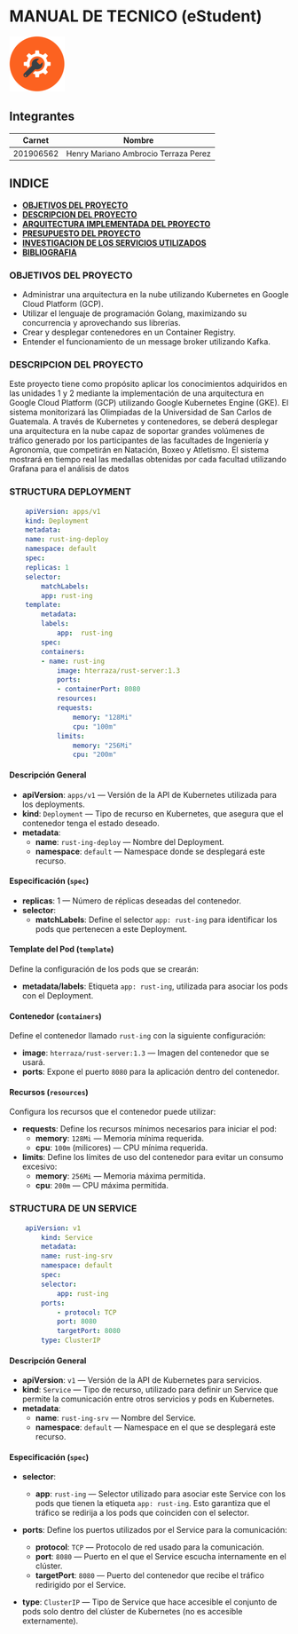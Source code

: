 # **MANUAL DE TECNICO  (eStudent)**

![Icono](img_tecnico/Tecnico.png)


## Integrantes

| Carnet     | Nombre                                     |
|------------|--------------------------------------------|
| 201906562  | Henry Mariano Ambrocio Terraza Perez       |

## **INDICE**

- [**OBJETIVOS DEL PROYECTO**](#objetivos-del-proyecto)
- [**DESCRIPCION DEL PROYECTO**](#descripcion-del-proyecto)
- [**ARQUITECTURA IMPLEMENTADA DEL PROYECTO**](#arquitectura-implementada-del-proyecto)
- [**PRESUPUESTO DEL PROYECTO**](#presupuesto-del-proyecto)
- [**INVESTIGACION DE LOS SERVICIOS UTILIZADOS**](#investigacion-de-los-servicios-utilizados)
- [**BIBLIOGRAFIA**](#bibliografia)




### OBJETIVOS DEL PROYECTO

- Administrar una arquitectura en la nube utilizando Kubernetes en Google Cloud Platform (GCP).
- Utilizar el lenguaje de programación Golang, maximizando su concurrencia y aprovechando sus librerías.
- Crear y desplegar contenedores en un Container Registry.
- Entender el funcionamiento de un message broker utilizando Kafka.

### DESCRIPCION DEL PROYECTO

Este proyecto tiene como propósito aplicar los conocimientos adquiridos en las unidades 1 y 2 mediante la implementación de una arquitectura en Google Cloud Platform (GCP) utilizando Google Kubernetes Engine (GKE). El sistema monitorizará las Olimpiadas de la Universidad de San Carlos de Guatemala. A través de Kubernetes y contenedores, se deberá desplegar una arquitectura en la nube capaz de soportar grandes volúmenes de tráfico generado por los participantes de las facultades de Ingeniería y Agronomía, que competirán en Natación, Boxeo y Atletismo. El sistema mostrará en tiempo real las medallas obtenidas por cada facultad utilizando Grafana para el análisis de datos

### STRUCTURA DEPLOYMENT
```yaml
    apiVersion: apps/v1
    kind: Deployment
    metadata:
    name: rust-ing-deploy
    namespace: default
    spec:
    replicas: 1
    selector:
        matchLabels:
        app: rust-ing
    template:
        metadata:
        labels:
            app:  rust-ing
        spec:
        containers:
        - name: rust-ing
            image: hterraza/rust-server:1.3
            ports:
            - containerPort: 8080
            resources:
            requests:
                memory: "128Mi"
                cpu: "100m"
            limits:
                memory: "256Mi"
                cpu: "200m"
```

#### Descripción General

- **apiVersion**: `apps/v1` — Versión de la API de Kubernetes utilizada para los deployments.
- **kind**: `Deployment` — Tipo de recurso en Kubernetes, que asegura que el contenedor tenga el estado deseado.
- **metadata**: 
  - **name**: `rust-ing-deploy` — Nombre del Deployment.
  - **namespace**: `default` — Namespace donde se desplegará este recurso.

#### Especificación (`spec`)

- **replicas**: 1 — Número de réplicas deseadas del contenedor.
- **selector**:
  - **matchLabels**: Define el selector `app: rust-ing` para identificar los pods que pertenecen a este Deployment.

#### Template del Pod (`template`)

Define la configuración de los pods que se crearán:

- **metadata/labels**: Etiqueta `app: rust-ing`, utilizada para asociar los pods con el Deployment.

#### Contenedor (`containers`)

Define el contenedor llamado `rust-ing` con la siguiente configuración:

- **image**: `hterraza/rust-server:1.3` — Imagen del contenedor que se usará.
- **ports**: Expone el puerto `8080` para la aplicación dentro del contenedor.

#### Recursos (`resources`)

Configura los recursos que el contenedor puede utilizar:

- **requests**: Define los recursos mínimos necesarios para iniciar el pod:
  - **memory**: `128Mi` — Memoria mínima requerida.
  - **cpu**: `100m` (milicores) — CPU mínima requerida.
- **limits**: Define los límites de uso del contenedor para evitar un consumo excesivo:
  - **memory**: `256Mi` — Memoria máxima permitida.
  - **cpu**: `200m` — CPU máxima permitida.





### STRUCTURA DE UN SERVICE
```yaml
    apiVersion: v1
        kind: Service
        metadata:
        name: rust-ing-srv
        namespace: default
        spec:
        selector:
            app: rust-ing
        ports:
            - protocol: TCP
            port: 8080
            targetPort: 8080
        type: ClusterIP
```

#### Descripción General

- **apiVersion**: `v1` — Versión de la API de Kubernetes para servicios.
- **kind**: `Service` — Tipo de recurso, utilizado para definir un Service que permite la comunicación entre otros servicios y pods en Kubernetes.
- **metadata**: 
  - **name**: `rust-ing-srv` — Nombre del Service.
  - **namespace**: `default` — Namespace en el que se desplegará este recurso.

#### Especificación (`spec`)

- **selector**:
  - **app**: `rust-ing` — Selector utilizado para asociar este Service con los pods que tienen la etiqueta `app: rust-ing`. Esto garantiza que el tráfico se redirija a los pods que coinciden con el selector.
  
- **ports**: Define los puertos utilizados por el Service para la comunicación:
  - **protocol**: `TCP` — Protocolo de red usado para la comunicación.
  - **port**: `8080` — Puerto en el que el Service escucha internamente en el clúster.
  - **targetPort**: `8080` — Puerto del contenedor que recibe el tráfico redirigido por el Service.

- **type**: `ClusterIP` — Tipo de Service que hace accesible el conjunto de pods solo dentro del clúster de Kubernetes (no es accesible externamente).
